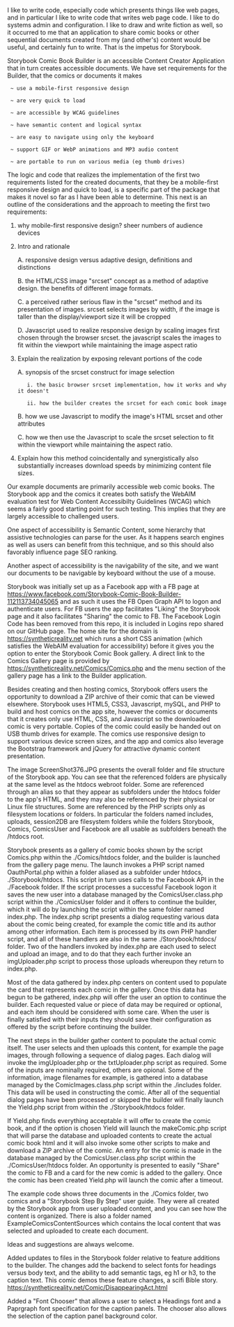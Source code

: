I like to write code, especially code which presents things like web pages, and in particular I like to write code that writes web page code. I like to do systems admin and configuration. I like to draw and write fiction as well, so it occurred to me that an application to share comic books or other sequential documents created from my (and other's) content would be useful, and certainly fun to write. That is the impetus for Storybook.

Storybook Comic Book Builder is an accessible Content Creator Application that in turn creates accessible documents. We have set requirements for the Builder, that the comics or documents it makes

     ~ use a mobile-first responsive design
     
     ~ are very quick to load
     
     ~ are accessible by WCAG guidelines
     
     ~ have semantic content and logical syntax
     
     ~ are easy to navigate using only the keyboard
     
     ~ support GIF or WebP animations and MP3 audio content
     
     ~ are portable to run on various media (eg thumb drives)

The logic and code that realizes the implementation of the first two requirements listed for the created documents, that they be a mobile-first responsive design and quick to load, is a specific part of the package that makes it novel so far as I have been able to determine. This next is an outline of the considerations and the approach to meeting the first two requirements:

1. why mobile-first responsive design? sheer numbers of audience devices

2. Intro and rationale

     A. responsive design versus adaptive design, definitions and distinctions
     
     B. the HTML/CSS image "srcset" concept as a method of adaptive design. the benefits of different image formats.
     
     C. a perceived rather serious flaw in the "srcset" method and its presentation of images. srcset selects images by width, if the image is taller than the display/viewport size it will be cropped
     
     D. Javascript used to realize responsive design by scaling images first chosen through the browser srcset. the javascript scales the images to fit within the viewport while maintaining the image aspect ratio
     
3. Explain the realization by exposing relevant portions of the code

    A. synopsis of the srcset construct for image selection
    
          i. the basic browser srcset implementation, how it works and why it doesn't
          
          ii. how the builder creates the srcset for each comic book image
          
    B. how we use Javascript to modify the image's HTML srcset and other attributes
    
    C. how we then use the Javascript to scale the srcset selection to fit within the viewport while maintaining the aspect ratio.
    
4. Explain how this method coincidentally and synergistically also substantially increases download speeds by minimizing content file sizes.

Our example documents are primarily accessible web comic books. The Storybook app and the comics it creates both satisfy the WebAIM evaluation test for Web Content Accessibilty Guidelines (WCAG) which seems a fairly good starting point for such testing. This implies that they are largely accessible to challenged users.

One aspect of accessibility is Semantic Content, some hierarchy that assistive technologies can parse for the user. As it happens search engines as well as users can benefit from this technique, and so this should also favorably influence page SEO ranking.

Another aspect of accessibility is the navigability of the site, and we want our documents to be navigable by keyboard without the use of a mouse.

Storybook was initially set up as a Facebook app with a FB page at https://www.facebook.com/Storybook-Comic-Book-Builder-112113734045065 and as such it uses the FB Open Graph API to logon and authenticate users. For FB users the app facilitates "Liking" the Storybook page and it also facilitates "Sharing" the comic to FB. The Facebook Login Code has been removed from this repo, it is included in Logins repo shared on our GitHub page. The home site for the domain is https://syntheticreality.net which runs a short CSS animation (which satisfies the WebAIM evaluation for accessibility) before it gives you the option to enter the Storybook Comic Book gallery. A direct link to the Comics Gallery page is provided by https://syntheticreality.net/Comics/Comics.php and the menu section of the gallery page has a link to the Builder application.

Besides creating and then hosting comics, Storybook offers users the opportunity to download a ZIP archive of their comic that can be viewed elsewhere. Storybook uses HTML5, CSS3, Javascript, mySQL, and PHP to build and host comics on the app site, however the comics or documents that it creates only use HTML, CSS, and Javascript so the downloaded comic is very portable. Copies of the comic could easily be handed out on USB thumb drives for example. The comics use responsive design to support various device screen sizes, and the app and comics also leverage the Bootstrap framework and jQuery for attractive dynamic content presentation.

The image ScreenShot376.JPG presents the overall folder and file structure of the Storybook app. You can see that the referenced folders are physically at the same level as the htdocs webroot folder. Some are referenced through an alias so that they appear as subfolders under the htdocs folder to the app's HTML, and they may also be referenced by their physical or Linux file structures. Some are referenced by the PHP scripts only as filesystem locations or folders. In particular the folders named includes, uploads, session2DB are filesystem folders while the folders Storybook, Comics, ComicsUser and Facebook are all usable as subfolders beneath the /htdocs root.

Storybook presents as a gallery of comic books shown by the script Comics.php within the ./Comics/htdocs folder, and the builder is launched from the gallery page menu. The launch invokes a PHP script named OauthPortal.php within a folder aliased as a subfolder under htdocs, ./Storybook/htdocs. This script in turn uses calls to the Facebook API in the ./Facebook folder. If the script processes a successful Facebook logon it saves the new user into a database managed by the ComicsUser.class.php script within the ./ComicsUser folder and it offers to continue the builder, which it will do by launching the script within the same folder named index.php. The index.php script presents a dialog requesting various data about the comic being created, for example the comic title and its author among other information. Each item is processed by its own PHP handler script, and all of these handlers are also in the same ./Storybook/htdocs/ folder. Two of the handlers invoked by index.php are each used to select and upload an image, and to do that they each further invoke an imgUploader.php script to process those uploads whereupon they return to index.php.

Most of the data gathered by index.php centers on content used to populate the card that represents each comic in the gallery. Once this data has begun to be gathered, index.php will offer the user an option to continue the builder. Each requested value or piece of data may be required or optional, and each item should be considered with some care. When the user is finally satisfied with their inputs they should save their configuration as offered by the script before continuing the builder.

The next steps in the builder gather content to populate the actual comic itself. The user selects and then uploads this content, for example the page images, through following a sequence of dialog pages. Each dialog will invoke the imgUploader.php or the txtUploader.php script as required. Some of the inputs are nominally required, others are opional. Some of the information, image filenames for example, is gathered into a database managed by the ComicImages.class.php script within the ./includes folder. This data will be used in constructing the comic. After all of the sequential dialog pages have been processed or skipped the builder will finally launch the Yield.php script from within the ./Storybook/htdocs folder.

If Yield.php finds everything acceptable it will offer to create the comic book, and if the option is chosen Yield will launch the makeComic.php script that will parse the database and uploaded contents to create the actual comic book html and it will also invoke some other scripts to make and download a ZIP archive of the comic. An entry for the comic is made in the database managed by the ComicsUser.class.php script within the ./ComicsUser/htdocs folder. An opportunity is presented to easily "Share" the comic to FB and a card for the new comic is added to the gallery. Once the comic has been created Yield.php will launch the comic after a timeout.

The example code shows three documents in the ./Comics folder, two comics and a "Storybook Step By Step" user guide. They were all created by the Storybook app from user uploaded content, and you can see how the content is organized. There is also a folder named ExampleComicsContentSources which contains the local content that was selected and uploaded to create each document.

Ideas and suggestions are always welcome.

Added updates to files in the Storybook folder relative to feature additions to the builder. The changes add the backend to select fonts for headings versus body text, and the ability to add semantic tags, eg h1 or h3, to the caption text. This comic demos these feature changes, a scifi Bible story. https://syntheticreality.net/Comic/DisappearingAct.html

Added a "Font Chooser" that allows a user to select a Headings font and a Paprgraph font specification for the caption panels. The chooser also allows the selection of the caption panel background color.
